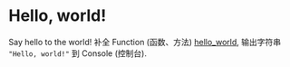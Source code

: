 # Hello, world!

Say hello to the world! 补全 Function (函数、方法) <a href="psi_element://hello_world">hello_world</a>, 输出字符串 `"Hello, world!"` 到 Console (控制台).
